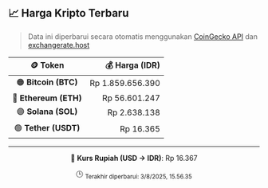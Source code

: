 

<!-- HARGA_KRIPTO -->
## 📈 Harga Kripto Terbaru

> Data ini diperbarui secara otomatis menggunakan [CoinGecko API](https://www.coingecko.com/) dan [exchangerate.host](https://exchangerate.host/)

<div align="center">

| 🪙 Token | 💰 Harga (IDR) |
|:------:|---------------:|
| 🟠 **Bitcoin (BTC)**   | Rp 1.859.656.390 |
| 🔵 **Ethereum (ETH)**  | Rp 56.601.247 |
| 🟣 **Solana (SOL)**    | Rp 2.638.138 |
| 🟢 **Tether (USDT)**   | Rp 16.365 |

---

💱 **Kurs Rupiah (USD → IDR)**: Rp 16.367

🕒 <sub>Terakhir diperbarui: 3/8/2025, 15.56.35</sub>

</div>
<!-- /HARGA_KRIPTO -->